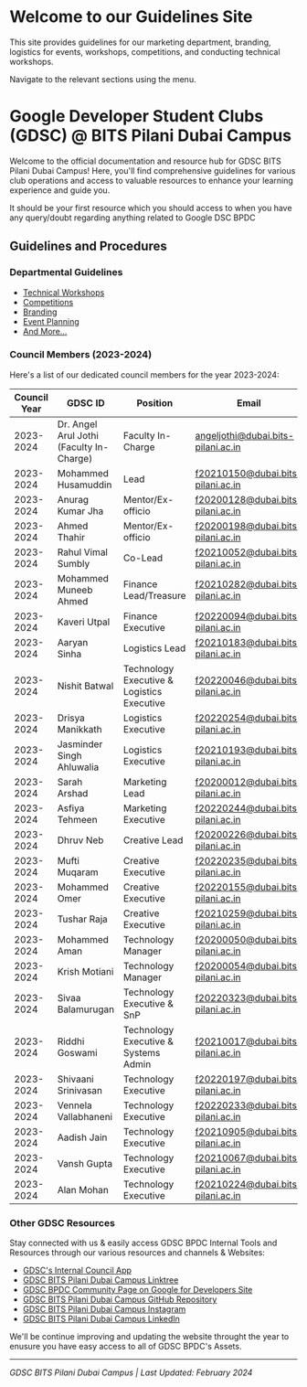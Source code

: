 # Welcome to our Guidelines Site

This site provides guidelines for our marketing department, branding, logistics for events, workshops, competitions, and conducting technical workshops.

Navigate to the relevant sections using the menu.

# Google Developer Student Clubs (GDSC) @ BITS Pilani Dubai Campus

Welcome to the official documentation and resource hub for GDSC BITS Pilani Dubai Campus! Here, you'll find comprehensive guidelines for various club operations and access to valuable resources to enhance your learning experience and guide you.

It should be your first resource which you should access to when you have any query/doubt regarding anything related to Google DSC BPDC

## Guidelines and Procedures

### Departmental Guidelines

- [Technical Workshops](/workshops.md)
- [Competitions](/competitions.md)
- [Branding](/branding.md)
- [Event Planning](/events.md)
- [And More...](#)

### Council Members (2023-2024)

Here's a list of our dedicated council members for the year 2023-2024:

| Council Year | GDSC ID                               | Position                         | Email                               |
|--------------|---------------------------------------|----------------------------------|-------------------------------------|
| 2023-2024    | Dr. Angel Arul Jothi (Faculty In-Charge) | Faculty In-Charge             | angeljothi@dubai.bits-pilani.ac.in  |
| 2023-2024    | Mohammed Husamuddin                   | Lead                             | f20210150@dubai.bits-pilani.ac.in    |
| 2023-2024    | Anurag Kumar Jha                      | Mentor/Ex-officio                 | f20200128@dubai.bits-pilani.ac.in    |
| 2023-2024    | Ahmed Thahir                          | Mentor/Ex-officio                 | f20200198@dubai.bits-pilani.ac.in    |
| 2023-2024    | Rahul Vimal Sumbly                   | Co-Lead                           | f20210052@dubai.bits-pilani.ac.in    |
| 2023-2024    | Mohammed Muneeb Ahmed                 | Finance Lead/Treasure             | f20210282@dubai.bits-pilani.ac.in    |
| 2023-2024    | Kaveri Utpal                          | Finance Executive                 | f20220094@dubai.bits-pilani.ac.in    |
| 2023-2024    | Aaryan Sinha                          | Logistics Lead                    | f20210183@dubai.bits-pilani.ac.in    |
| 2023-2024    | Nishit Batwal                        | Technology Executive & Logistics Executive | f20220046@dubai.bits-pilani.ac.in |
| 2023-2024    | Drisya Manikkath                     | Logistics Executive                | f20220254@dubai.bits-pilani.ac.in    |
| 2023-2024    | Jasminder Singh Ahluwalia             | Logistics Executive                | f20210193@dubai.bits-pilani.ac.in    |
| 2023-2024    | Sarah Arshad                         | Marketing Lead                    | f20200012@dubai.bits-pilani.ac.in    |
| 2023-2024    | Asfiya Tehmeen                       | Marketing Executive                | f20220244@dubai.bits-pilani.ac.in    |
| 2023-2024    | Dhruv Neb                            | Creative Lead                     | f20200226@dubai.bits-pilani.ac.in    |
| 2023-2024    | Mufti Muqaram                        | Creative Executive                 | f20220235@dubai.bits-pilani.ac.in    |
| 2023-2024    | Mohammed Omer                        | Creative Executive                 | f20220155@dubai.bits-pilani.ac.in    |
| 2023-2024    | Tushar Raja                          | Creative Executive                 | f20210259@dubai.bits-pilani.ac.in    |
| 2023-2024    | Mohammed Aman                        | Technology Manager                | f20200050@dubai.bits-pilani.ac.in    |
| 2023-2024    | Krish Motiani                        | Technology Manager                | f20200054@dubai.bits-pilani.ac.in    |
| 2023-2024    | Sivaa Balamurugan                    | Technology Executive & SnP        | f20220323@dubai.bits-pilani.ac.in    |
| 2023-2024    | Riddhi Goswami                       | Technology Executive & Systems Admin | f20210017@dubai.bits-pilani.ac.in |
| 2023-2024    | Shivaani Srinivasan                  | Technology Executive               | f20220197@dubai.bits-pilani.ac.in    |
| 2023-2024    | Vennela Vallabhaneni                 | Technology Executive               | f20220233@dubai.bits-pilani.ac.in    |
| 2023-2024    | Aadish Jain                          | Technology Executive               | f20210905@dubai.bits-pilani.ac.in    |
| 2023-2024    | Vansh Gupta                          | Technology Executive               | f20210067@dubai.bits-pilani.ac.in    |
| 2023-2024    | Alan Mohan                           | Technology Executive               | f20210224@dubai.bits-pilani.ac.in    |

### Other GDSC Resources

Stay connected with us & easily access GDSC BPDC Internal Tools and Resources through our various resources and channels & Websites:

- [GDSC's Internal Council App](https://gdscbpdc.streamlit.app/)
- [GDSC BITS Pilani Dubai Campus Linktree](https://linktr.ee/gdsc_bpdc?utm_source=linktree_profile_share&ltsid=0cec78d8-cf20-4f72-87ce-55eb18c6e328)
- [GDSC BPDC Community Page on Google for Developers Site](https://gdsc.community.dev/bits-pilani-dubai/)
- [GDSC BITS Pilani Dubai Campus GitHub Repository](https://github.com/GDSC-BPDC)
- [GDSC BITS Pilani Dubai Campus Instagram](https://www.instagram.com/gdsc_bpdc/)
- [GDSC BITS Pilani Dubai Campus LinkedIn](https://www.linkedin.com/company/google-developer-student-club-bits-dubai/?viewAsMember=true)

We'll be continue improving and updating the website throught the year to enusure you have easy access to all of GDSC BPDC's Assets.

---
*GDSC BITS Pilani Dubai Campus | Last Updated: February 2024*
